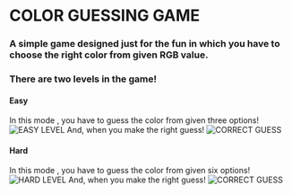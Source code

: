# COLOR GUESSING GAME

### A simple game designed just for the fun in which you have to choose the right color from given RGB value.</br>
### There are two levels in the game!
#### Easy
In this mode , you have to guess the color from given three options!
![EASY LEVEL](images/level_easy)
And, when you make the right guess!
![CORRECT GUESS](images/win_easy)
#### Hard
In this mode , you have to guess the color from given six options!
![HARD LEVEL](images/level_hard)
And, when you make the right guess!
![CORRECT GUESS](images/win_hard)